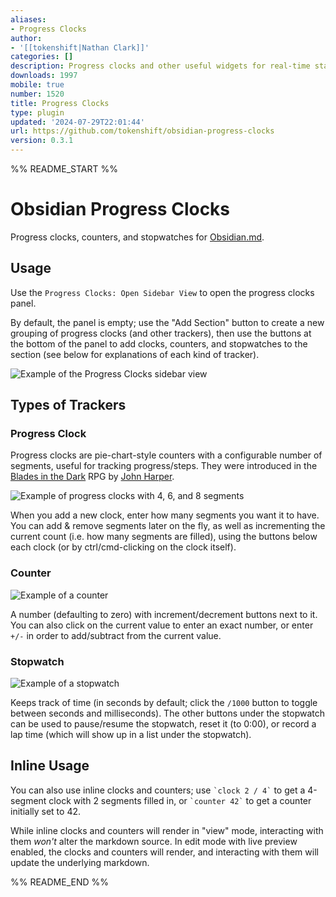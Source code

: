 ```yaml
---
aliases:
- Progress Clocks
author:
- '[[tokenshift|Nathan Clark]]'
categories: []
description: Progress clocks and other useful widgets for real-time status tracking.
downloads: 1997
mobile: true
number: 1520
title: Progress Clocks
type: plugin
updated: '2024-07-29T22:01:44'
url: https://github.com/tokenshift/obsidian-progress-clocks
version: 0.3.1
---
```


%% README_START %%

# Obsidian Progress Clocks

Progress clocks, counters, and stopwatches for [Obsidian.md](https://obsidian.md/).

## Usage

Use the `Progress Clocks: Open Sidebar View` to open the progress clocks panel.

By default, the panel is empty; use the "Add Section" button to create a new
grouping of progress clocks (and other trackers), then use the buttons at the
bottom of the panel to add clocks, counters, and stopwatches to the section (see
below for explanations of each kind of tracker).

![Example of the Progress Clocks sidebar view](https://raw.githubusercontent.com/tokenshift/obsidian-progress-clocks/HEAD/static/sidebar.png)

## Types of Trackers

### Progress Clock

Progress clocks are pie-chart-style counters with a configurable number of
segments, useful for tracking progress/steps. They were introduced in the
[Blades in the Dark](https://bladesinthedark.com/progress-clocks) RPG by
[John Harper](https://twitter.com/john_harper).

![Example of progress clocks with 4, 6, and 8 segments](https://raw.githubusercontent.com/tokenshift/obsidian-progress-clocks/HEAD/static/clocks.png)

When you add a new clock, enter how many segments you want it to have. You can
add & remove segments later on the fly, as well as incrementing the current count
(i.e. how many segments are filled), using the buttons below each clock (or by
ctrl/cmd-clicking on the clock itself).


### Counter

![Example of a counter](https://raw.githubusercontent.com/tokenshift/obsidian-progress-clocks/HEAD/static/counter.png)

A number (defaulting to zero) with increment/decrement buttons next to it. You
can also click on the current value to enter an exact number, or enter `+/-` in
order to add/subtract from the current value.

### Stopwatch

![Example of a stopwatch](https://raw.githubusercontent.com/tokenshift/obsidian-progress-clocks/HEAD/static/stopwatch.png)

Keeps track of time (in seconds by default; click the `/1000` button to toggle
between seconds and milliseconds). The other buttons under the stopwatch can be
used to pause/resume the stopwatch, reset it (to 0:00), or record a lap time
(which will show up in a list under the stopwatch).

## Inline Usage

You can also use inline clocks and counters; use `` `clock 2 / 4` `` to get a
4-segment clock with 2 segments filled in, or `` `counter 42` `` to get a
counter initially set to 42.

While inline clocks and counters will render in "view" mode, interacting with
them *won't* alter the markdown source. In edit mode with live preview enabled,
the clocks and counters will render, and interacting with them will update the
underlying markdown.


%% README_END %%